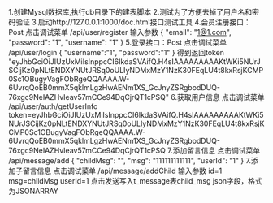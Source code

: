 1.创建Mysql数据库,执行db目录下的建表脚本
2.测试为了方便去掉了用户名和密码验证
3.启动http://127.0.0.1:1000/doc.html接口测试工具
4.会员注册接口：Post  点击调试菜单  /api/user/register 
输入参数
{
	"email": "1@1.com",
	"password": "1",
	"username": "1"
}
5.登录接口：Post  点击调试菜单 /api/user/login
{
   "username":"1",
   "password":"1"
} 得到返回token "eyJhbGciOiJIUzUxMiIsInppcCI6IkdaSVAifQ.H4sIAAAAAAAAAKtWKi5NUrJSCijKz0pNLtENDXYNUtJRSq0oULIyNDMxMzY1NzK30FEqLU4t8kxRsjKCMP0Sc1OBugyVagFObRgeQQAAAA.W-6UvrqQoEB0mmX5qklmLgzHwAENm1XS_GcJnyZSRgbodDUQ-76xgc9NeIAZHvIeav57mCCe94DqCjrQT1cPSQ"
6.获取用户信息 点击调试菜单 /api/user/auth/getUserInfo 
token=eyJhbGciOiJIUzUxMiIsInppcCI6IkdaSVAifQ.H4sIAAAAAAAAAKtWKi5NUrJSCijKz0pNLtENDXYNUtJRSq0oULIyNDMxMzY1NzK30FEqLU4t8kxRsjKCMP0Sc1OBugyVagFObRgeQQAAAA.W-6UvrqQoEB0mmX5qklmLgzHwAENm1XS_GcJnyZSRgbodDUQ-76xgc9NeIAZHvIeav57mCCe94DqCjrQT1cPSQ
7.添加留言信息 点击调试菜单 /api/message/add 
{
	"childMsg": "",
	"msg": "111111111111",
	"userId": "1"
}
7.添加子留言信息 点击调试菜单 /api/message/addChild
输入参数 id=1 msg=childMsg userId=1 
点击发送写入t_message表child_msg json字段，格式为JSONARRAY

